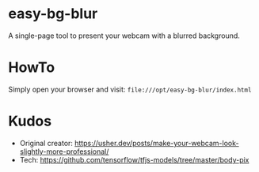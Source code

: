 # easy-bg-blur

A single-page tool to present your webcam with a blurred background.

# HowTo

Simply open your browser and visit: `file:///opt/easy-bg-blur/index.html`


# Kudos

- Original creator: https://usher.dev/posts/make-your-webcam-look-slightly-more-professional/
- Tech: https://github.com/tensorflow/tfjs-models/tree/master/body-pix